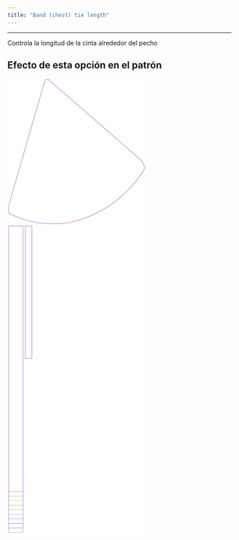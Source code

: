 ```yaml
---
title: "Band (chest) tie length"
---
```


---

Controla la longitud de la cinta alrededor del pecho

## Efecto de esta opción en el patrón

![Esta imagen muestra el efecto de esta opción superponiendo varias variantes que tienen un valor diferente para esta opción](bee_bandtielength_sample.svg "Efecto de esta opción en el patrón")
